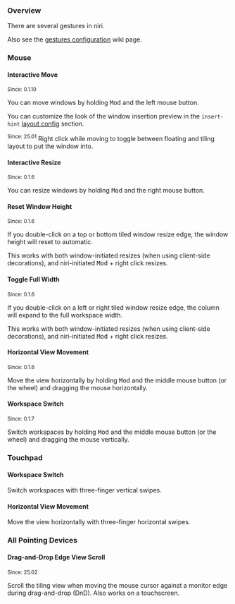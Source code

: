 ### Overview

There are several gestures in niri.

Also see the [gestures configuration](./Configuration:-Gestures.md) wiki page.

### Mouse

#### Interactive Move

<sup>Since: 0.1.10</sup>

You can move windows by holding <kbd>Mod</kbd> and the left mouse button.

You can customize the look of the window insertion preview in the `insert-hint` [layout config](./Configuration:-Layout.md) section.

<sup>Since: 25.01</sup> Right click while moving to toggle between floating and tiling layout to put the window into.

#### Interactive Resize

<sup>Since: 0.1.6</sup>

You can resize windows by holding <kbd>Mod</kbd> and the right mouse button.

#### Reset Window Height

<sup>Since: 0.1.6</sup>

If you double-click on a top or bottom tiled window resize edge, the window height will reset to automatic.

This works with both window-initiated resizes (when using client-side decorations), and niri-initiated <kbd>Mod</kbd> + right click resizes.

#### Toggle Full Width

<sup>Since: 0.1.6</sup>

If you double-click on a left or right tiled window resize edge, the column will expand to the full workspace width.

This works with both window-initiated resizes (when using client-side decorations), and niri-initiated <kbd>Mod</kbd> + right click resizes.

#### Horizontal View Movement

<sup>Since: 0.1.6</sup>

Move the view horizontally by holding <kbd>Mod</kbd> and the middle mouse button (or the wheel) and dragging the mouse horizontally.

#### Workspace Switch

<sup>Since: 0.1.7</sup>

Switch workspaces by holding <kbd>Mod</kbd> and the middle mouse button (or the wheel) and dragging the mouse vertically.

### Touchpad

#### Workspace Switch

Switch workspaces with three-finger vertical swipes.

#### Horizontal View Movement

Move the view horizontally with three-finger horizontal swipes.

### All Pointing Devices

#### Drag-and-Drop Edge View Scroll

<sup>Since: 25.02</sup>

Scroll the tiling view when moving the mouse cursor against a monitor edge during drag-and-drop (DnD).
Also works on a touchscreen.
